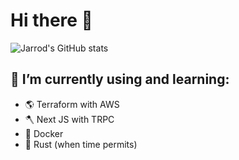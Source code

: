# Hi there 👋
![Jarrod's GitHub stats](https://github-readme-stats.vercel.app/api?username=jarrodmedrano&hide=contribs,prs)

## 📝 I’m currently using and learning:
- 🌎 Terraform with AWS
- 🪓 Next JS with TRPC
- 🐳 Docker
- 🦀 Rust (when time permits)

<!--
**jarrodmedrano/jarrodmedrano** is a ✨ _special_ ✨ repository because its `README.md` (this file) appears on your GitHub profile.

Here are some ideas to get you started:

- 🔭 I’m currently working on ...
- 🌱 I’m currently learning ...
- 👯 I’m looking to collaborate on ...
- 🤔 I’m looking for help with ...
- 💬 Ask me about ...
- 📫 How to reach me: ...
- 😄 Pronouns: ...
- ⚡ Fun fact: ...
-->
